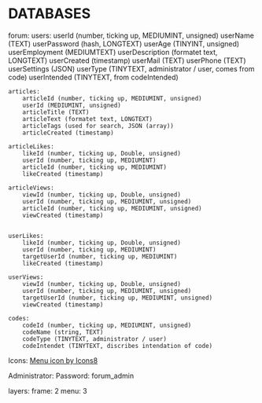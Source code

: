 # DATABASES

forum:
    users:
        userId (number, ticking up, MEDIUMINT, unsigned)
        userName (TEXT)
        userPassword (hash, LONGTEXT)
        userAge (TINYINT, unsigned)
        userEmployment (MEDIUMTEXT)
        userDescription (formatet text, LONGTEXT)
        userCreated (timestamp)
        userMail (TEXT)
        userPhone (TEXT)
        userSettings (JSON)
        userType (TINYTEXT, administrator / user, comes from code)
        userIntended (TINYTEXT, from codeIntended)

    articles:
        articleId (number, ticking up, MEDIUMINT, unsigned)
        userId (MEDIUMINT, unsigned)
        articleTitle (TEXT)
        articleText (formatet text, LONGTEXT)
        articleTags (used for search, JSON (array))
        articleCreated (timestamp)

    articleLikes:
        likeId (number, ticking up, Double, unsigned)
        userId (number, ticking up, MEDIUMINT)
        articleId (number, ticking up, MEDIUMINT)
        likeCreated (timestamp)
    
    articleViews:
        viewId (number, ticking up, Double, unsigned)
        userId (number, ticking up, MEDIUMINT, unsigned)
        articleId (number, ticking up, MEDIUMINT, unsigned)
        viewCreated (timestamp)


    userLikes:
        likeId (number, ticking up, Double, unsigned)
        userId (number, ticking up, MEDIUMINT)
        targetUserId (number, ticking up, MEDIUMINT)
        likeCreated (timestamp)
    
    userViews:
        viewId (number, ticking up, Double, unsigned)
        userId (number, ticking up, MEDIUMINT, unsigned)
        targetUserId (number, ticking up, MEDIUMINT, unsigned)
        viewCreated (timestamp)

    codes:
        codeId (number, ticking up, MEDIUMINT, unsigned)
        codeName (string, TEXT)
        codeType (TINYTEXT, administrator / user)
        codeIntendet (TINYTEXT, discribes intendation of code)

Icons:
    <a href="https://icons8.com/icon/83195/menu">Menu icon by Icons8</a>



Administrator:
    Password: forum_admin



layers: 
    frame: 2
    menu: 3